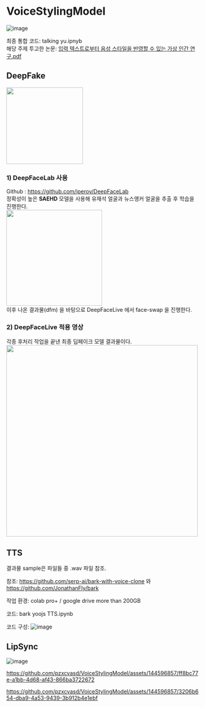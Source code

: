 # VoiceStylingModel
![image](https://github.com/pzxcvasd/VoiceStylingModel/assets/139040422/75fc5d59-b835-4ec3-80db-2b5fd5cfc59d)

최종 통합 코드: talking yu.ipnyb
</br>
해당 주제 투고한 논문: 
[입력 텍스트로부터 음성 스타일을 반영할 수 있는 가상 인간 연구.pdf](https://github.com/user-attachments/files/19654823/default.pdf)


## DeepFake
<img src="https://github.com/pzxcvasd/VoiceStylingModel/assets/139040422/0bf4583c-e800-4e49-a622-67e78f1d48fe" width="200" /> </br>
### 1) DeepFaceLab 사용
Github : https://github.com/iperov/DeepFaceLab </br>
정확성이 높은 **SAEHD** 모델을 사용해 유재석 얼굴과 뉴스앵커 얼굴을 추출 후 학습을 진행한다. </br>
<img src="https://github.com/pzxcvasd/project_backup/assets/99024754/05dfb1a0-b330-46f9-9d86-3dbb715eccb1" width ="250" /> </br>
이후 나온 결과물(dfm) 을 바탕으로 DeepFaceLive 에서 face-swap 을 진행한다.

### 2) DeepFaceLive 적용 영상
각종 후처리 작업을 끝낸 최종 딥페이크 모델 결과물이다. </br>
<img src="https://github.com/pzxcvasd/project_backup/assets/99024754/3d468528-6760-49da-a3ef-2c3c52697fb3" width="500" />


## TTS

결과물 sample은 파일들 중 .wav 파일 참조. 

참조: https://github.com/serp-ai/bark-with-voice-clone 와 https://github.com/JonathanFly/bark

작업 환경: colab pro+ / google drive more than 200GB

코드: bark yoojs TTS.ipynb

코드 구성:
![image](https://github.com/pzxcvasd/VoiceStylingModel/assets/139040422/51dd30af-1338-403d-a84b-03b78b955f5c)


## LipSync

![image](https://github.com/pzxcvasd/VoiceStylingModel/assets/139040422/23b38eee-cd7c-4ca6-822b-6c6a376b5e7f)


https://github.com/pzxcvasd/VoiceStylingModel/assets/144596857/ff8bc77e-a1bb-4d68-af43-866ba3722672



https://github.com/pzxcvasd/VoiceStylingModel/assets/144596857/3206b654-dba9-4a53-9439-3b912b4e1ebf


